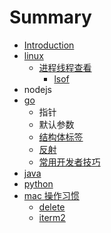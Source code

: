 # Summary

* [Introduction](README.md)
* [linux](linux.md)
  * [进程线程查看](linux/jin-cheng-xian-cheng-cha-kan.md)
    * [lsof](linux/jin-cheng-xian-cheng-cha-kan/lsof.md)
* nodejs
* [go](go.md)
  * 指针
  * 默认参数
  * [结构体标签](go/jie-gou-ti-biao-qian.md)
  * [反射](go/fan-she.md)
  * [常用开发者技巧](go/chang-yong-kai-fa-zhe-ji-qiao.md)
* [java ](java.md)
* [python](python.md)
* [mac 操作习惯](mac-cao-zuo-xi-guan.md)
  * [delete](mac-cao-zuo-xi-guan/delete.md)
  * [iterm2](mac-cao-zuo-xi-guan/iterm2.md)

